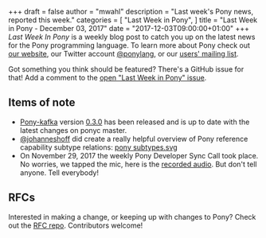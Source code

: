 +++
draft = false
author = "mwahl"
description = "Last week's Pony news, reported this week."
categories = [
    "Last Week in Pony",
]
title = "Last Week in Pony - December 03, 2017"
date = "2017-12-03T09:00:00+01:00"
+++
_Last Week In Pony_ is a weekly blog post to catch you up on the latest news for the Pony programming language. To learn more about Pony check out [our website](ponylang.io), our Twitter account [@ponylang](https://twitter.com/ponylang), or our [users' mailing list](https://pony.groups.io/g/user). 

Got something you think should be featured? There's a GitHub issue for that! Add a comment to the [open "Last Week in Pony" issue](https://github.com/ponylang/ponylang.github.io/issues?q=is%3Aissue+is%3Aopen+label%3Alast-week-in-pony).
<!--more-->

## Items of note

- [Pony-kafka](https://github.com/WallarooLabs/pony-kafka) version [0.3.0](https://github.com/WallarooLabs/pony-kafka/releases/tag/0.3.0) has been released and is up to date with the latest changes on ponyc master.
- [@johanneshoff](https://twitter.com/johanneshoff) did create a really helpful overview of Pony reference capability subtype relations: [pony subtypes.svg](https://johanneshoff.com/pony-subtypes/pony%20subtypes.svg)
- On November 29, 2017 the weekly Pony Developer Sync Call took place. No worries, we tapped the mic, here is the [recorded audio](https://pony.groups.io/g/dev/files/Pony%20Sync/2017_11_29). But don't tell anyone. Tell everybody!

## RFCs

Interested in making a change, or keeping up with changes to Pony? Check out the [RFC repo](https://github.com/ponylang/rfcs). Contributors welcome!

